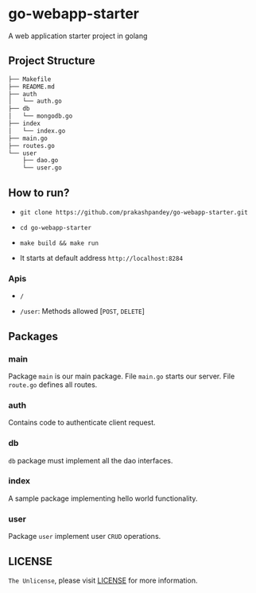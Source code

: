 # go-webapp-starter

A web application starter project in golang

## Project Structure

```bash
├── Makefile
├── README.md
├── auth
│   └── auth.go
├── db
│   └── mongodb.go
├── index
│   └── index.go
├── main.go
├── routes.go
└── user
    ├── dao.go
    └── user.go
```

## How to run?

- `git clone https://github.com/prakashpandey/go-webapp-starter.git`

- `cd go-webapp-starter`

- `make build && make run`

- It starts at default address `http://localhost:8284`

### Apis

- `/`
  
- `/user`: Methods allowed [`POST`, `DELETE`]
    
## Packages

### main

Package `main` is our main package. File `main.go` starts our server. File `route.go` defines all routes.

### auth

Contains code to authenticate client request.

### db

`db` package must implement all the dao interfaces.

### index

A sample package implementing hello world functionality.

### user

Package `user` implement user `CRUD` operations.

## LICENSE

`The Unlicense`, please visit [LICENSE](LICENSE) for more information.
